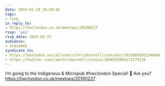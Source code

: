```yaml
---
date: 2019-01-29 16:58:02
tags:
- rsvp
in_reply_to:
- https://hwclondon.co.uk/meetups/20190227
rsvp: 'yes'
rsvp_date: 2019-02-27
audience:
- IndieWeb
syndicate_to:
- https://mastodon.social/users/chrisburnell/statuses/101500910153469485
- https://twitter.com/iamchrisburnell/status/1090293004173275136
---
```


I’m going to the Indigenous & Micropub #hwclondon Special! 🎉 Are you? <a href="https://hwclondon.co.uk/meetups/20190227" rel="external">https://hwclondon.co.uk/meetups/20190227</a>
